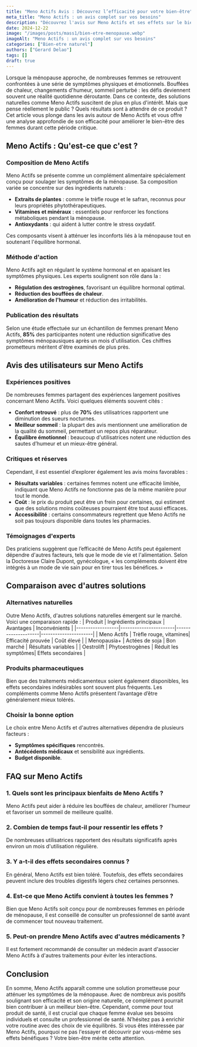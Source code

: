 ```yaml
---
title: "Meno Actifs Avis : Découvrez l’efficacité pour votre bien-être"
meta_title: "Meno Actifs : un avis complet sur vos besoins"
description: "Découvrez l'avis sur Meno Actifs et ses effets sur le bien-être pendant la ménopause. Que disent les utilisateurs ?"
date: 2024-12-22
image: "/images/posts/mass1/bien-etre-menopause.webp"
imageAlt: "Meno Actifs : un avis complet sur vos besoins"
categories: ["Bien-etre naturel"]
authors: ["Gerard Delao"]
tags: []
draft: true
---
```


Lorsque la ménopause approche, de nombreuses femmes se retrouvent confrontées à une série de symptômes physiques et émotionnels. Bouffées de chaleur, changements d'humeur, sommeil perturbé : les défis deviennent souvent une réalité quotidienne déroutante. Dans ce contexte, des solutions naturelles comme Meno Actifs suscitent de plus en plus d'intérêt. Mais que pense réellement le public ? Quels résultats sont à attendre de ce produit ? Cet article vous plonge dans les avis autour de Meno Actifs et vous offre une analyse approfondie de son efficacité pour améliorer le bien-être des femmes durant cette période critique.

## Meno Actifs : Qu'est-ce que c'est ?

### Composition de Meno Actifs
Meno Actifs se présente comme un complément alimentaire spécialement conçu pour soulager les symptômes de la ménopause. Sa composition variée se concentre sur des ingrédients naturels :

- **Extraits de plantes** : comme le trèfle rouge et le safran, reconnus pour leurs propriétés phytothérapeutiques.
- **Vitamines et minéraux** : essentiels pour renforcer les fonctions métaboliques pendant la ménopause.
- **Antioxydants** : qui aident à lutter contre le stress oxydatif.

Ces composants visent à atténuer les inconforts liés à la ménopause tout en soutenant l'équilibre hormonal.

### Méthode d'action
Meno Actifs agit en régulant le système hormonal et en apaisant les symptômes physiques. Les experts soulignent son rôle dans la :
- **Régulation des œstrogènes**, favorisant un équilibre hormonal optimal.
- **Réduction des bouffées de chaleur**.
- **Amélioration de l'humeur** et réduction des irritabilités.

### Publication des résultats
Selon une étude effectuée sur un échantillon de femmes prenant Meno Actifs, **85%** des participantes notent une réduction significative des symptômes ménopausiques après un mois d'utilisation. Ces chiffres prometteurs méritent d'être examinés de plus près.

## Avis des utilisateurs sur Meno Actifs

### Expériences positives
De nombreuses femmes partagent des expériences largement positives concernant Meno Actifs. Voici quelques éléments souvent cités :
- **Confort retrouvé** : plus de **70%** des utilisatrices rapportent une diminution des sueurs nocturnes.
- **Meilleur sommeil** : la plupart des avis mentionnent une amélioration de la qualité du sommeil, permettant un repos plus réparateur.
- **Équilibre émotionnel** : beaucoup d'utilisatrices notent une réduction des sautes d’humeur et un mieux-être général.

### Critiques et réserves
Cependant, il est essentiel d’explorer également les avis moins favorables :
- **Résultats variables** : certaines femmes notent une efficacité limitée, indiquant que Meno Actifs ne fonctionne pas de la même manière pour tout le monde.
- **Coût** : le prix du produit peut être un frein pour certaines, qui estiment que des solutions moins coûteuses pourraient être tout aussi efficaces.
- **Accessibilité** : certains consommateurs regrettent que Meno Actifs ne soit pas toujours disponible dans toutes les pharmacies.

### Témoignages d'experts
Des praticiens suggèrent que l’efficacité de Meno Actifs peut également dépendre d'autres facteurs, tels que le mode de vie et l'alimentation. Selon la Doctoresse Claire Dupont, gynécologue, « les compléments doivent être intégrés à un mode de vie sain pour en tirer tous les bénéfices. »

## Comparaison avec d'autres solutions

### Alternatives naturelles
Outre Meno Actifs, d'autres solutions naturelles émergent sur le marché. Voici une comparaison rapide :
| Produit          | Ingrédients principaux | Avantages          | Inconvénients        |
|------------------|-----------------------|--------------------|----------------------|
| Meno Actifs      | Trèfle rouge, vitamines| Efficacité prouvée  | Coût élevé           |
| Menopausia+      | Actées de soja        | Bon marché         | Résultats variables   |
| Oestrolift       | Phytoestrogènes       | Réduit les symptômes| Effets secondaires   |

### Produits pharmaceutiques
Bien que des traitements médicamenteux soient également disponibles, les effets secondaires indésirables sont souvent plus fréquents. Les compléments comme Meno Actifs présentent l’avantage d’être généralement mieux tolérés.

### Choisir la bonne option
Le choix entre Meno Actifs et d'autres alternatives dépendra de plusieurs facteurs :
- **Symptômes spécifiques** rencontrés.
- **Antécédents médicaux** et sensibilité aux ingrédients.
- **Budget disponible**.

## FAQ sur Meno Actifs

### 1. Quels sont les principaux bienfaits de Meno Actifs ?
Meno Actifs peut aider à réduire les bouffées de chaleur, améliorer l'humeur et favoriser un sommeil de meilleure qualité.

### 2. Combien de temps faut-il pour ressentir les effets ?
De nombreuses utilisatrices rapportent des résultats significatifs après environ un mois d'utilisation régulière.

### 3. Y a-t-il des effets secondaires connus ?
En général, Meno Actifs est bien toléré. Toutefois, des effets secondaires peuvent inclure des troubles digestifs légers chez certaines personnes.

### 4. Est-ce que Meno Actifs convient à toutes les femmes ?
Bien que Meno Actifs soit conçu pour de nombreuses femmes en période de ménopause, il est conseillé de consulter un professionnel de santé avant de commencer tout nouveau traitement.

### 5. Peut-on prendre Meno Actifs avec d'autres médicaments ?
Il est fortement recommandé de consulter un médecin avant d'associer Meno Actifs à d'autres traitements pour éviter les interactions.

## Conclusion

En somme, Meno Actifs apparaît comme une solution prometteuse pour atténuer les symptômes de la ménopause. Avec de nombreux avis positifs soulignant son efficacité et son origine naturelle, ce complément pourrait bien contribuer à un meilleur bien-être. Cependant, comme pour tout produit de santé, il est crucial que chaque femme évalue ses besoins individuels et consulte un professionnel de santé. N’hésitez pas à enrichir votre routine avec des choix de vie équilibrés. Si vous êtes intéressée par Meno Actifs, pourquoi ne pas l'essayer et découvrir par vous-même ses effets bénéfiques ? Votre bien-être mérite cette attention.

